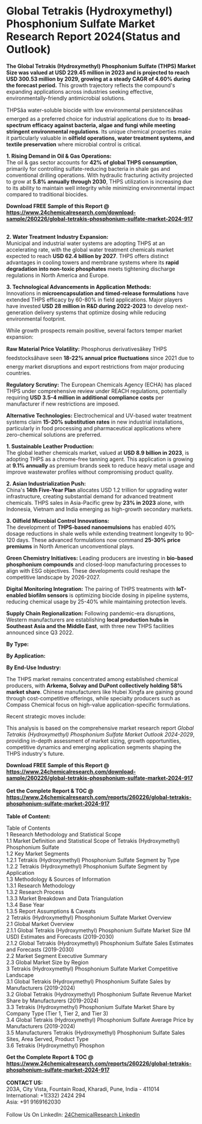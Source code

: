 <h1>Global Tetrakis (Hydroxymethyl) Phosphonium Sulfate Market Research Report 2024(Status and Outlook)</h1><p><strong>The Global Tetrakis (Hydroxymethyl) Phosphonium Sulfate (THPS) Market Size was valued at USD 229.45 million in 2023 and is projected to reach USD 300.53 million by 2029, growing at a steady CAGR of 4.60% during the forecast period.</strong> This growth trajectory reflects the compound's expanding applications across industries seeking effective, environmentally-friendly antimicrobial solutions.</p><p>THPSâa water-soluble biocide with low environmental persistenceâhas emerged as a preferred choice for industrial applications due to its <strong>broad-spectrum efficacy against bacteria, algae and fungi while meeting stringent environmental regulations</strong>. Its unique chemical properties make it particularly valuable in <strong>oilfield operations, water treatment systems, and textile preservation</strong> where microbial control is critical.</p><p><strong>1. Rising Demand in Oil &amp; Gas Operations:</strong><br>
The oil &amp; gas sector accounts for <strong>42% of global THPS consumption</strong>, primarily for controlling sulfate-reducing bacteria in shale gas and conventional drilling operations. With hydraulic fracturing activity projected to grow at <strong>5.8% annually through 2030</strong>, THPS utilization is increasing due to its ability to maintain well integrity while minimizing environmental impact compared to traditional biocides.</p><div><b>Download FREE Sample of this Report @ 
            <a href="https://www.24chemicalresearch.com/download-sample/260226/global-tetrakis-phosphonium-sulfate-market-2024-917">
            https://www.24chemicalresearch.com/download-sample/260226/global-tetrakis-phosphonium-sulfate-market-2024-917</a></b></div><br><p><strong>2. Water Treatment Industry Expansion:</strong><br>
Municipal and industrial water systems are adopting THPS at an accelerating rate, with the global water treatment chemicals market expected to reach <strong>USD 62.4 billion by 2027</strong>. THPS offers distinct advantages in cooling towers and membrane systems where its <strong>rapid degradation into non-toxic phosphates</strong> meets tightening discharge regulations in North America and Europe.</p><p><strong>3. Technological Advancements in Application Methods:</strong><br>
Innovations in <strong>microencapsulation and timed-release formulations</strong> have extended THPS efficacy by 60-80% in field applications. Major players have invested <strong>USD 28 million in R&amp;D during 2022-2023</strong> to develop next-generation delivery systems that optimize dosing while reducing environmental footprint.</p><p>While growth prospects remain positive, several factors temper market expansion:</p><p><strong>Raw Material Price Volatility:</strong> Phosphorus derivativesâkey THPS feedstocksâhave seen <strong>18-22% annual price fluctuations</strong> since 2021 due to energy market disruptions and export restrictions from major producing countries.</p><p><strong>Regulatory Scrutiny:</strong> The European Chemicals Agency (ECHA) has placed THPS under comprehensive review under REACH regulations, potentially requiring <strong>USD 3.5-4 million in additional compliance costs</strong> per manufacturer if new restrictions are imposed.</p><p><strong>Alternative Technologies:</strong> Electrochemical and UV-based water treatment systems claim <strong>15-20% substitution rates</strong> in new industrial installations, particularly in food processing and pharmaceutical applications where zero-chemical solutions are preferred.</p><p><strong>1. Sustainable Leather Production:</strong><br>
The global leather chemicals market, valued at <strong>USD 8.9 billion in 2023</strong>, is adopting THPS as a chrome-free tanning agent. This application is growing at <strong>9.1% annually</strong> as premium brands seek to reduce heavy metal usage and improve wastewater profiles without compromising product quality.</p><p><strong>2. Asian Industrialization Push:</strong><br>
China's <strong>14th Five-Year Plan</strong> allocates USD 1.2 trillion for upgrading water infrastructure, creating substantial demand for advanced treatment chemicals. THPS sales in Asia-Pacific grew by <strong>23% in 2023</strong> alone, with Indonesia, Vietnam and India emerging as high-growth secondary markets.</p><p><strong>3. Oilfield Microbial Control Innovations:</strong><br>
The development of <strong>THPS-based nanoemulsions</strong> has enabled 40% dosage reductions in shale wells while extending treatment longevity to 90-120 days. These advanced formulations now command <strong>25-30% price premiums</strong> in North American unconventional plays.</p><p><strong>Green Chemistry Initiatives:</strong> Leading producers are investing in <strong>bio-based phosphonium compounds</strong> and closed-loop manufacturing processes to align with ESG objectives. These developments could reshape the competitive landscape by 2026-2027.</p><p><strong>Digital Monitoring Integration:</strong> The pairing of THPS treatments with <strong>IoT-enabled biofilm sensors</strong> is optimizing biocide dosing in pipeline systems, reducing chemical usage by 25-40% while maintaining protection levels.</p><p><strong>Supply Chain Regionalization:</strong> Following pandemic-era disruptions, Western manufacturers are establishing <strong>local production hubs in Southeast Asia and the Middle East</strong>, with three new THPS facilities announced since Q3 2022.</p><p><strong>By Type:</strong></p><p><strong>By Application:</strong></p><p><strong>By End-Use Industry:</strong></p><p>The THPS market remains concentrated among established chemical producers, with <strong>Arkema, Solvay and DuPont collectively holding 58% market share</strong>. Chinese manufacturers like Hubei Xingfa are gaining ground through cost-competitive offerings, while specialty producers such as Compass Chemical focus on high-value application-specific formulations.</p><p>Recent strategic moves include:</p><p>This analysis is based on the comprehensive market research report <em>Global Tetrakis (Hydroxymethyl) Phosphonium Sulfate Market Outlook 2024-2029</em>, providing in-depth assessment of market sizing, growth opportunities, competitive dynamics and emerging application segments shaping the THPS industry's future.</p><div><b>Download FREE Sample of this Report @ 
            <a href="https://www.24chemicalresearch.com/download-sample/260226/global-tetrakis-phosphonium-sulfate-market-2024-917">
            https://www.24chemicalresearch.com/download-sample/260226/global-tetrakis-phosphonium-sulfate-market-2024-917</a></b></div><br><div><b>Get the Complete Report & TOC @ 
            <a href="https://www.24chemicalresearch.com/reports/260226/global-tetrakis-phosphonium-sulfate-market-2024-917">
            https://www.24chemicalresearch.com/reports/260226/global-tetrakis-phosphonium-sulfate-market-2024-917</a></b></div><br>
            <b>Table of Content:</b><p>Table of Contents<br />
1 Research Methodology and Statistical Scope<br />
1.1 Market Definition and Statistical Scope of Tetrakis (Hydroxymethyl) Phosphonium Sulfate<br />
1.2 Key Market Segments<br />
1.2.1 Tetrakis (Hydroxymethyl) Phosphonium Sulfate Segment by Type<br />
1.2.2 Tetrakis (Hydroxymethyl) Phosphonium Sulfate Segment by Application<br />
1.3 Methodology & Sources of Information<br />
1.3.1 Research Methodology<br />
1.3.2 Research Process<br />
1.3.3 Market Breakdown and Data Triangulation<br />
1.3.4 Base Year<br />
1.3.5 Report Assumptions & Caveats<br />
2 Tetrakis (Hydroxymethyl) Phosphonium Sulfate Market Overview<br />
2.1 Global Market Overview<br />
2.1.1 Global Tetrakis (Hydroxymethyl) Phosphonium Sulfate Market Size (M USD) Estimates and Forecasts (2019-2030)<br />
2.1.2 Global Tetrakis (Hydroxymethyl) Phosphonium Sulfate Sales Estimates and Forecasts (2019-2030)<br />
2.2 Market Segment Executive Summary<br />
2.3 Global Market Size by Region<br />
3 Tetrakis (Hydroxymethyl) Phosphonium Sulfate Market Competitive Landscape<br />
3.1 Global Tetrakis (Hydroxymethyl) Phosphonium Sulfate Sales by Manufacturers (2019-2024)<br />
3.2 Global Tetrakis (Hydroxymethyl) Phosphonium Sulfate Revenue Market Share by Manufacturers (2019-2024)<br />
3.3 Tetrakis (Hydroxymethyl) Phosphonium Sulfate Market Share by Company Type (Tier 1, Tier 2, and Tier 3)<br />
3.4 Global Tetrakis (Hydroxymethyl) Phosphonium Sulfate Average Price by Manufacturers (2019-2024)<br />
3.5 Manufacturers Tetrakis (Hydroxymethyl) Phosphonium Sulfate Sales Sites, Area Served, Product Type<br />
3.6 Tetrakis (Hydroxymethyl) Phosphon</p><div><b>Get the Complete Report & TOC @ 
            <a href="https://www.24chemicalresearch.com/reports/260226/global-tetrakis-phosphonium-sulfate-market-2024-917">
            https://www.24chemicalresearch.com/reports/260226/global-tetrakis-phosphonium-sulfate-market-2024-917</a></b></div><br><b>CONTACT US:</b><br>
            203A, City Vista, Fountain Road, Kharadi, Pune, India - 411014<br>
            International: +1(332) 2424 294<br>
            Asia: +91 9169162030 <br><br>
            Follow Us On LinkedIn: <a href="https://www.linkedin.com/company/24chemicalresearch/">24ChemicalResearch LinkedIn</a>
